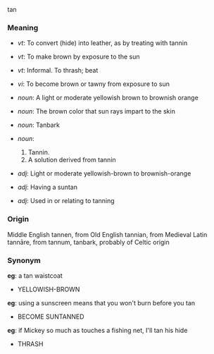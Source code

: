 tan
### Meaning
+ _vt_: To convert (hide) into leather, as by treating with tannin
+ _vt_: To make brown by exposure to the sun
+ _vt_: Informal. To thrash; beat
+ _vi_: To become brown or tawny from exposure to sun

+ _noun_: A light or moderate yellowish brown to brownish orange
+ _noun_: The brown color that sun rays impart to the skin
+ _noun_: Tanbark
+ _noun_:
   1. Tannin.
   2. A solution derived from tannin

+ _adj_: Light or moderate yellowish-brown to brownish-orange
+ _adj_: Having a suntan
+ _adj_: Used in or relating to tanning

### Origin

Middle English tannen, from Old English tannian, from Medieval Latin tannāre, from tannum, tanbark, probably of Celtic origin

### Synonym

__eg__: a tan waistcoat

+ YELLOWISH-BROWN

__eg__: using a sunscreen means that you won't burn before you tan

+ BECOME SUNTANNED

__eg__: if Mickey so much as touches a fishing net, I'll tan his hide

+ THRASH



